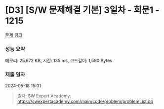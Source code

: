 # [D3] [S/W 문제해결 기본] 3일차 - 회문1 - 1215 

[문제 링크](https://swexpertacademy.com/main/code/problem/problemDetail.do?contestProbId=AV14QpAaAAwCFAYi) 

### 성능 요약

메모리: 25,672 KB, 시간: 135 ms, 코드길이: 1,590 Bytes

### 제출 일자

2024-05-18 15:01



> 출처: SW Expert Academy, https://swexpertacademy.com/main/code/problem/problemList.do